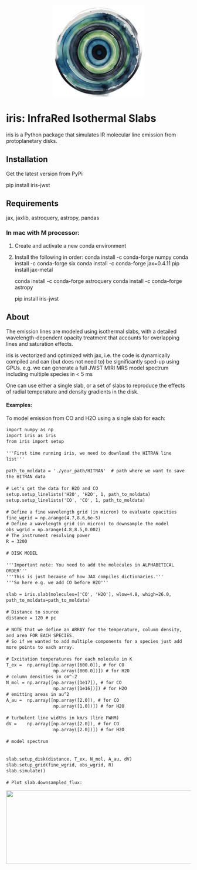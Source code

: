 <p align='center'>
  <img src="./src/iris/iris.png" width="250" height="250">
  <br>
</p>


# iris: InfraRed Isothermal Slabs

iris is a Python package that simulates IR molecular line emission from protoplanetary disks. 

## Installation
Get the latest version from PyPi

pip install iris-jwst

## Requirements
jax, jaxlib, astroquery, astropy, pandas

### In mac with M processor:
1. Create and activate a new conda environment 

2. Install the following in order:
   conda install -c conda-forge numpy
   conda install -c conda-forge six
   conda install -c conda-forge jax=0.4.11
   pip install jax-metal

   conda install -c conda-forge astroquery
   conda install -c conda-forge astropy
   
   pip install iris-jwst

## About

The emission lines are modeled using isothermal slabs, with a detailed wavelength-dependent opacity
treatment that accounts for overlapping lines and saturation effects. 

iris is vectorized and optimized with jax, i.e. the code is dynamically compiled and can (but does not need to) be significantly sped-up using GPUs. 
e.g. we can generate a full JWST MIRI MRS model spectrum including multiple species in < 5 ms

One can use either a single slab, or a set of slabs to reproduce the effects of radial temperature and density gradients in the disk.

#### Examples:
To model emission from CO and H2O using a single slab for each:

```
import numpy as np
import iris as iris
from iris import setup

'''First time running iris, we need to download the HITRAN line list'''

path_to_moldata = './your_path/HITRAN'  # path where we want to save the HITRAN data

# Let's get the data for H2O and CO
setup.setup_linelists('H2O', 'H2O', 1, path_to_moldata)
setup.setup_linelists('CO', 'CO', 1, path_to_moldata)

# Define a fine wavelength grid (in micron) to evaluate opacities
fine_wgrid = np.arange(4.7,8.6,6e-5)
# Define a wavelength grid (in micron) to downsample the model
obs_wgrid = np.arange(4.8,8.5,0.002)
# The instrument resolving power 
R = 3200

# DISK MODEL

'''Important note: You need to add the molecules in ALPHABETICAL ORDER'''
'''This is just because of how JAX compiles dictionaries.'''
'''So here e.g. we add CO before H2O'''

slab = iris.slab(molecules=['CO', 'H2O'], wlow=4.8, whigh=26.0, path_to_moldata=path_to_moldata)

# Distance to source
distance = 120 # pc

# NOTE that we define an ARRAY for the temperature, column density, and area FOR EACH SPECIES.
# So if we wanted to add multiple components for a species just add more points to each array.

# Excitation temperatures for each molecule in K
T_ex =  np.array([np.array([600.0]), # for CO  
                  np.array([800.0])]) # for H2O
# column densities in cm^-2
N_mol = np.array([np.array([1e17]), # for CO
                  np.array([1e16])]) # for H2O
# emitting areas in au^2
A_au =  np.array([np.array([2.0]), # for CO
                  np.array([1.0])]) # for H2O

# turbulent line widths in km/s (line FWHM)
dV =    np.array([np.array([2.0]), # for CO
                  np.array([2.0])]) # for H2O

# model spectrum


slab.setup_disk(distance, T_ex, N_mol, A_au, dV)
slab.setup_grid(fine_wgrid, obs_wgrid, R)
slab.simulate()

# Plot slab.downsampled_flux:
```

<img src="https://github.com/munozcar/IRIS/assets/32044135/b1b92e02-1c82-4144-8398-b557075c2c02"  width="600" height="200">


